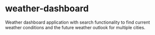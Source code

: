 # weather-dashboard
Weather dashboard application with search functionality to find current weather conditions and the future weather outlook for multiple cities.
